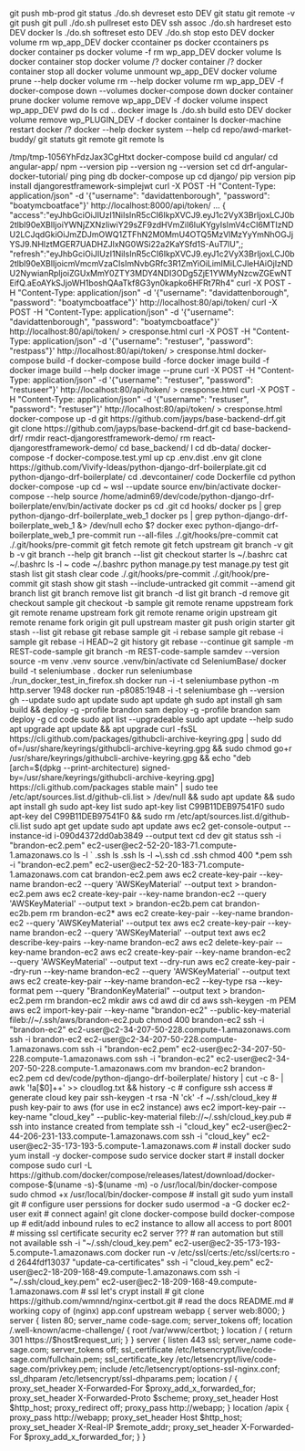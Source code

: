 git push mb-prod
git status
./do.sh devreset esto DEV
git statu
git remote -v
git push
git pull
./do.sh pullreset esto DEV
ssh assoc
./do.sh hardreset esto DEV
docker ls
./do.sh softreset esto DEV
./do.sh stop esto DEV
docker volume rm wp_app_DEV
docker ccontainer ps
docker ccontainers ps
docker container ps
docker volume -f rm wp_app_DEV
docker volume ls
docker container stop
docker volume /?
docker container /?
docker container stop all
docker volume unmount wp_app_DEV
docker volume prune --help
docker volume rm --help
docker volume rm wp_app_DEV -f
docker-compose down --volumes
docker-compose down
docker container prune
docker volume remove wp_app_DEV -f
docker volume inspect wp_app_DEV
pwd
do
ls
cd ..
docker image ls
./do.sh build esto DEV
docker volume remove wp_PLUGIN_DEV -f
docker container ls
docker-machine restart
docker /?
docker --help
docker system --help
cd repo/awd-market-buddy/
git statuts
git remote
git remote ls
<?php
}
find .git/objects/ -size 0 -delete
docker volume remove wp_THEME_DEV -f
service apache2 restart
./do.sh start esto DEV
git pullreset esto DEV
./do.sh build
./do.sh build esto
docker volume rm wp_DEV_app
docker volume rm wp_db_DEV
git remote --help
docker build images/awdwp -t awd_wp_build -f images/awdwp/debug.Dockerfile
ls -l
cd awd-market-buddy/
git remote set-url mb-prod associ31@associationwebdesign.com:22/home/associ31/prod.git/awd-market-buddy
docker build images/awdwp --target development -t awd_wp_build:development -f images/awdwp/debug.Dockerfile
code ~/.ssh/config
git remote set-url mb-prod associ31@associationwebdesign.com:/home/associ31/prod.git/awd-market-buddy
cd sky/sky/
git push sky-prod
docker build  images/awdmysql -t awd_mysql
docker rm volume wp_app_DEV
docker volume rm  wp_app_DEV
docker volume rm  wp_db_DEV
docker image prune
./do.sh clean esto DEV
docker build images/awdwp --target development -t awd_wp_build:development -f ./images/awdwp/debug.Dockerfile
ls images/awdwp/www/
sudo chown -R admin69:www-data ./www
sudo chown -R admin69:www-data images/awdwp/www
ls images/awdwp/www
ls -l public
code ./public/class-market-manager.php
ls public
ls ./repo/awd-market-buddy/
ls -l ./repo/awd-market-buddy/public 
ls -l ./repo/awd-market-buddy/public
docker build images/awdwp --target awd_wp_build -t awd_wp_build -f images/awdwp/debug.Dockerfile
cd blog-angular/
git stash
git pop
git stash pop
ng build
ng lint
git switch ci
git branch css_cleanup
git checkout css_cleanup
git checkout ci
git rebase HEAD~3
git log
git rebase -i HEAD~3
git pull github
git pull github ci
git rebase --abort
git push github +HEAD
git branch
git push github
gh
gh codespace list
ls ~
ls ~/.ssh
cat ~/.ssh/known_hosts 
mkdir 
node-typescript-starter
mkdir node-typescript-starter
cd node-typescript-starter/
git clone git@github.com:brandon-software/node-typescript-starter.git
rm node-typescript-starter/
rmdir node-typescript-starter/
cd ~/dev/code/
nmp start
npm start
curl https://get.volta.sh | bash
git diff
npm -v
node -v 
git clone git@github.com:nfroidure/streamtest.git
cd streamtest/
npm install
volta install 
volta install node
npm test
cd do_mysql_php/
code .
curl "https://awscli.amazonaws.com/awscli-exe-linux-x86_64.zip" -o "awscliv2.zip"
unzip awscliv2.zip
sudo ./aws/install
aws --version
which aws
docker ps
curl "https://github.com/aws/aws-sam-cli/releases/latest/download/aws-sam-cli-linux-x86_64.zip" -o "aws-sam-cli-linux-x86_64.zip"
unzip aws-sam-cli-linux-x86_64.zip
sudo ./sam-installation/install
sha256sum aws-sam-cli-linux-x86_64.zip
unzip aws-sam-cli-linux-x86_64.zip -d sam-installation
ls 
rm aws-sam*.zip
wget "https://github.com/aws/aws-sam-cli/releases/latest/download/aws-sam-cli-linux-x86_64.zip" -o "aws-sam-cli-linux-x86_64.zip"
rm aws-sam*.zip.1
wget "https://github.com/aws/aws-sam-cli/releases/latest/download/aws-sam-cli-linux-x86_64.zip"
sam --version
aws ssm put-parameter --name=SIGNATURE_KEY --value=anything --type=String
aws configure
aws ssm put-parameter --name=SIGNATURE_KEY --value=anything --type=String --region us-east-1
aws configure list
aws configure import --csv new_user_credentials.csv
cat new_user_credentials.csv
aws configure import --csv brandon_accessKeys.csv
aws configure import --csv file://brandon_accessKeys.csv
aws configure import --csv file://new_user_credentials.csv
aws configure --help
aws configure --debug
ls ~/.aws/config
cat ~/.aws/config
ls ~/.aws
cat ~/.aws/credentials 
aws ssm put-parameter --name=SIGNATURE_KEY --value=anything --type=String --region us-east-1 --profile brandon
sam build && sam deploy -g
sam build && sam deploy -g -profile brandon
vi ~/.aws/credentials 
aws ssm delete-parameter --name=SIGNATURE_KEY
aws ssm put-parameter --name=SIGNATURE_KEY --value=8BucMBmCLA6_lxehN1EM5A --type=String
gh repo clone mootrichard/square-webhooks-sam-app
gh -update
cd square-webhooks-sam-app/
docker rm wp_app_DEV
docker restart
service docker restart
systemctl restart docker
sudo service docker restart
./do.sh build  esto DEV
aws --verswion
printenv > /tmp/tmp-1056YhFdzJax3CgHtxt
docker-compose build
cd angular/
cd angular-app/
npm --version
pip --version
ng --version
set
cd drf-angular-docker-tutorial/
ping
ping db
docker-compose up
cd django/
pip version
pip install djangorestframework-simplejwt
curl   -X POST   -H "Content-Type: application/json"   -d '{"username": "davidattenborough", "password": "boatymcboatface"}'   http://localhost:8000/api/token/
...
{   "access":"eyJhbGciOiJIUzI1NiIsInR5cCI6IkpXVCJ9.eyJ1c2VyX3BrIjoxLCJ0b2tlbl90eXBlIjoiYWNjZXNzIiwiY29sZF9zdHVmZiI6IuKYgyIsImV4cCI6MTIzNDU2LCJqdGkiOiJmZDJmOWQ1ZTFhN2M0MmU4OTQ5MzVlMzYyYmNhOGJjYSJ9.NHlztMGER7UADHZJlxNG0WSi22a2KaYSfd1S-AuT7lU",;   "refresh":"eyJhbGciOiJIUzI1NiIsInR5cCI6IkpXVCJ9.eyJ1c2VyX3BrIjoxLCJ0b2tlbl90eXBlIjoicmVmcmVzaCIsImNvbGRfc3R1ZmYiOiLimIMiLCJleHAiOjIzNDU2NywianRpIjoiZGUxMmY0ZTY3MDY4NDI3ODg5ZjE1YWMyNzcwZGEwNTEifQ.aEoAYkSJjoWH1boshQAaTkf8G3yn0kapko6HFRt7Rh4"
curl   -X POST   -H "Content-Type: application/json"   -d '{"username": "davidattenborough", "password": "boatymcboatface"}'   http://localhost:80/api/token/
curl   -X POST   -H "Content-Type: application/json"   -d '{"username": "davidattenborough", "password": "boatymcboatface"}'   http://localhost:80/api/token/ > cresponse.html
curl   -X POST   -H "Content-Type: application/json"   -d '{"username": "restuser", "password": "restpass"}'   http://localhost:80/api/token/ > cresponse.html
docker-compose build -f
docker-compose build -force
docker image build -f
docker image build --help
docker image --prune
curl   -X POST   -H "Content-Type: application/json"   -d '{"username": "restuser", "password": "restuseer"}'   http://localhost:80/api/token/ > cresponse.html
curl   -X POST   -H "Content-Type: application/json"   -d '{"username": "restuser", "password": "restuser"}'   http://localhost:80/api/token/ > cresponse.html
docker-compose up -d
git https://github.com/jayps/base-backend-drf.git
git clone https://github.com/jayps/base-backend-drf.git
cd base-backend-drf/
rmdir react-djangorestframework-demo/
rm react-djangorestframework-demo/
cd base_backend/
l
cd db-data/
docker-compose -f docker-compose.test.yml up
cp .env.dist .env
git clone https://github.com/Vivify-Ideas/python-django-drf-boilerplate.git
cd python-django-drf-boilerplate/
cd .devcontainer/
code Dockerfile 
cd python
docker-compose -up
cd ~
wsl --update
source env/bin/activate
docker-compose --help
source /home/admin69/dev/code/python-django-drf-boilerplate/env/bin/activate
docker ps 
cd .git
cd hooks/
docker ps | grep python-django-drf-boilerplate_web_1
docker ps | grep python-django-drf-boilerplate_web_1 &> /dev/null
echo $?
docker exec python-django-drf-boilerplate_web_1 pre-commit run --all-files
./.git/hooks/pre-commit
cat ./.git/hooks/pre-commit
git fetch remote
git fetch upstream
git branch -v
git b -v
git branch --help
git branch --list
git checkout starter 
ls ~/.bashrc
cat ~/.bashrc
ls -l ~
code  ~/.bashrc
python manage.py test
manage.py test
git stash list
git stash clear
code ./.git/hooks/pre-commit
./.git/hook/pre-commit
git stash show
git stash --include-untracked
git commit --amend
git branch list
git branch remove list
git branch -d list
git branch -d remove
git checkout sample
git checkout -b sample
git remote rename uppstream fork
git remote rename upstream fork
git remote rename origin upstream
git remote rename fork origin
git pull upstream master
git push origin starter
git stash --list
git rebase
git rebase sample
git -i rebase sample
git rebase -i sample
git rebase -i HEAD~2
git history
git rebase --continue
git sample -m REST-code-sample
git branch -m REST-code-sample
samdev --version
source -m venv .venv
source  .venv/bin/activate
cd SeleniumBase/
docker build -t seleniumbase .
docker run seleniumbase ./run_docker_test_in_firefox.sh
docker run -i -t seleniumbase
python -m http.server 1948
docker run -p8085:1948 -i -t seleniumbase
gh --version
gh --update
sudo apt update
sudo apt update gh
sudo apt install gh
sam build && deploy -g -profile brandon
sam deploy -g -profile brandon
sam deploy -g
cd code
sudo apt list --upgradeable
sudo apt update --help
sudo apt upgrade
apt update && apt upgrade
curl -fsSL https://cli.github.com/packages/githubcli-archive-keyring.gpg | sudo dd of=/usr/share/keyrings/githubcli-archive-keyring.gpg && sudo chmod go+r /usr/share/keyrings/githubcli-archive-keyring.gpg && echo "deb [arch=$(dpkg --print-architecture) signed-by=/usr/share/keyrings/githubcli-archive-keyring.gpg] https://cli.github.com/packages stable main" | sudo tee /etc/apt/sources.list.d/github-cli.list > /dev/null && sudo apt update && sudo apt install gh
sudo apt-key list
sudo apt-key list C99B11DEB97541F0
sudo apt-key del C99B11DEB97541F0 && sudo rm /etc/apt/sources.list.d/github-cli.list
sudo apt get update
sudo apt update 
aws ec2 get-console-output --instance-id i-090d4372dd0ab3849 --output text
cd dev
git status 
ssh -i "brandon-ec2.pem" ec2-user@ec2-52-20-183-71.compute-1.amazonaws.co
ls -l ` .ssh
ls .ssh
ls -l ~\.ssh
cd .ssh
chmod 400 *.pem
ssh -i "brandon-ec2.pem" ec2-user@ec2-52-20-183-71.compute-1.amazonaws.com
cat brandon-ec2.pem 
aws ec2 create-key-pair --key-name brandon-ec2 --query 'AWSKeyMaterial' --output text > brandon-ec2.pem
aws ec2 create-key-pair --key-name brandon-ec2 --query 'AWSKeyMaterial' --output text > brandon-ec2b.pem
cat brandon-ec2b.pem 
rm brandon-ec2*
aws ec2 create-key-pair --key-name brandon-ec2 --query 'AWSKeyMaterial' --output tex
aws ec2 create-key-pair --key-name brandon-ec2 --query 'AWSKeyMaterial' --output text
aws ec2 describe-key-pairs --key-name brandon-ec2
aws ec2 delete-key-pair --key-name brandon-ec2
aws ec2 create-key-pair --key-name brandon-ec2 --query 'AWSKeyMaterial' --output text --dry-run
aws ec2 create-key-pair --dry-run --key-name brandon-ec2 --query 'AWSKeyMaterial' --output text 
aws ec2 create-key-pair     --key-name brandon-ec2     --key-type rsa     --key-format pem     --query "BrandonKeyMaterial"     --output text > brandon-ec2.pem
rm brandon-ec2
mkdir aws
cd awd
dir
cd aws
ssh-keygen -m PEM
aws ec2 import-key-pair --key-name "brandon-ec2" --public-key-material fileb://~/.ssh/aws/brandon-ec2.pub
chmod 400 brandon-ec2
ssh -i "brandon-ec2" ec2-user@c2-34-207-50-228.compute-1.amazonaws.com
ssh -i brandon-ec2 ec2-user@c2-34-207-50-228.compute-1.amazonaws.com
ssh -i "brandon-ec2.pem" ec2-user@ec2-34-207-50-228.compute-1.amazonaws.com
ssh -i "brandon-ec2" ec2-user@ec2-34-207-50-228.compute-1.amazonaws.com
mv brandon-ec2 brandon-ec2.pem
cd dev/code/python-django-drf-boilerplate/
history | cut -c 8- | awk '!a[$0]++' >> cloudlog.txt && history -c

# configure ssh access
# generate cloud key pair
ssh-keygen -t rsa -N 'ck' -f ~/.ssh/cloud_key

# push key-pair to aws (for use in ec2 instance)
aws ec2 import-key-pair --key-name "cloud_key" --public-key-material fileb://~/.ssh/cloud_key.pub

# ssh into instance created from template
ssh -i "cloud_key" ec2-user@ec2-44-206-231-133.compute-1.amazonaws.com
ssh -i "cloud_key" ec2-user@ec2-35-173-193-5.compute-1.amazonaws.com

# install docker
sudo yum install -y docker-compose
sudo service docker start

 # install docker compose
sudo curl -L https://github.com/docker/compose/releases/latest/download/docker-compose-$(uname -s)-$(uname -m) -o /usr/local/bin/docker-compose
sudo chmod +x /usr/local/bin/docker-compose

# install git
sudo yum install git

# configure user perssions for docker 
sudo usermod -a -G docker ec2-user
exit
# connect again!

git clone 

docker-compose build
docker-compose up

# edit/add inbound rules to ec2 instance  to allow all access to port 8001


# missing ssl certificate security ec2 server  ???
# ran automation but still not available

ssh -i "~/.ssh/cloud_key.pem" ec2-user@ec2-35-173-193-5.compute-1.amazonaws.com

docker run -v /etc/ssl/certs:/etc/ssl/certs:ro  -d 2644fdf13037 "update-ca-certificates"


ssh -i "cloud_key.pem" ec2-user@ec2-18-209-168-49.compute-1.amazonaws.com
ssh -i "~/.ssh/cloud_key.pem" ec2-user@ec2-18-209-168-49.compute-1.amazonaws.com



# ssl let's crypt install
# git clone https://github.com/wmnnd/nginx-certbot.git 
# read the docs README.md


# working copy of (nginx) app.conf

upstream webapp {
    server web:8000;
}

server {
    listen 80;
    server_name code-sage.com;
    server_tokens off;

    location /.well-known/acme-challenge/ {
        root /var/www/certbot;
    }

    location / {
        return 301 https://$host$request_uri;
    }
}

server {
    listen 443 ssl;
    server_name code-sage.com;
    server_tokens off;

    ssl_certificate /etc/letsencrypt/live/code-sage.com/fullchain.pem;
    ssl_certificate_key /etc/letsencrypt/live/code-sage.com/privkey.pem;
    include /etc/letsencrypt/options-ssl-nginx.conf;
    ssl_dhparam /etc/letsencrypt/ssl-dhparams.pem;


    location / {
        proxy_set_header X-Forwarded-For $proxy_add_x_forwarded_for;
        proxy_set_header X-Forwarded-Proto $scheme;
        proxy_set_header Host $http_host;
        proxy_redirect off;
        proxy_pass http://webapp;
    }

    location /apix {
        proxy_pass  http://webapp;
        proxy_set_header    Host                $http_host;
        proxy_set_header    X-Real-IP           $remote_addr;
        proxy_set_header    X-Forwarded-For     $proxy_add_x_forwarded_for;
    }
}
